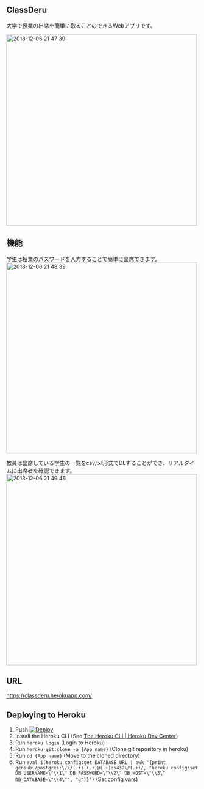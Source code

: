 ## ClassDeru
大学で授業の出席を簡単に取ることのできるWebアプリです。

<img width="500" alt="2018-12-06 21 47 39" src="https://user-images.githubusercontent.com/31591102/49585184-07c1ea80-f9a1-11e8-95d6-062a5337c173.png">

## 機能
学生は授業のパスワードを入力することで簡単に出席できます。
<img width="500" alt="2018-12-06 21 48 39" src="https://user-images.githubusercontent.com/31591102/49585313-5bcccf00-f9a1-11e8-941a-58a9c8ff772c.png">

教員は出席している学生の一覧をcsv,txt形式でDLすることができ、リアルタイムに出席者を確認できます。
<img width="500" alt="2018-12-06 21 49 46" src="https://user-images.githubusercontent.com/31591102/49585356-799a3400-f9a1-11e8-9a3f-06a83ec5f200.png">


## URL
https://classderu.herokuapp.com/  

## Deploying to Heroku
1. Push [![Deploy](https://www.herokucdn.com/deploy/button.png)](https://heroku.com/deploy?template=https://github.com/kons16/ClassDeru)
1. Install the Heroku CLI (See [The Heroku CLI | Heroku Dev Center](https://devcenter.heroku.com/articles/heroku-cli#download-and-install))
1. Run `heroku login` (Login to Heroku)
1. Run `heroku git:clone -a {App name}` (Clone git repository in heroku)
1. Run `cd {App name}` (Move to the cloned directory)
2. Run `eval $(heroku config:get DATABASE_URL | awk '{print gensub(/postgres:\/\/(.+):(.+)@(.+):5432\/(.+)/, "heroku config:set DB_USERNAME=\"\\1\" DB_PASSWORD=\"\\2\" DB_HOST=\"\\3\" DB_DATABASE=\"\\4\"", "g")}')` (Set config vars)

